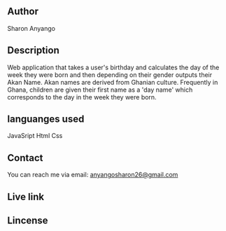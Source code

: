 ## Author
Sharon Anyango

## Description
Web application that takes a user's birthday and calculates the day of the week they were born and then depending on their gender outputs their Akan Name. Akan names are derived from Ghanian culture. Frequently in Ghana, children are given their first name as a 'day name' which corresponds to the day in the week they were born.

## languanges used
JavaSript
Html
Css

## Contact
You can reach me via email: 
anyangosharon26@gmail.com

## Live link

## Lincense